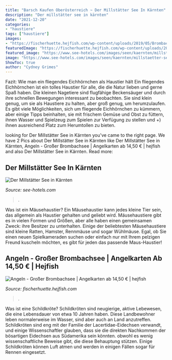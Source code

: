 ```yaml
---
title: "Barsch Kaufen Oberösterreich ~ Der Millstätter See In Kärnten"
description: "Der millstätter see in kärnten"
date: "2021-12-20"
categories:
- "haustiere"
tags: ["haustiere"]
images:
- "https://fischerhuette.hejfish.com/wp-content/uploads/2019/05/Brombach_1-1.jpeg"
featuredImage: "https://fischerhuette.hejfish.com/wp-content/uploads/2019/05/Brombach_1-1.jpeg"
featured_image: "https://www.see-hotels.com/images/seen/kaernten/millstaetter-see/headerbilder/millstaetter-see-3.jpg"
image: "https://www.see-hotels.com/images/seen/kaernten/millstaetter-see/headerbilder/millstaetter-see-3.jpg"
ShowToc: true
author: "Cydney Grimes"
---
```



Fazit: Wie man ein fliegendes Eichhörnchen als Haustier hält
Ein fliegendes Eichhörnchen ist ein tolles Haustier für alle, die die Natur lieben und gerne Spaß haben. Die kleinen Nagetiere sind flugfähige Beckensäuger und durch ihre schnellen Bewegungen interessant zu beobachten. Sie sind klein genug, um sie als Haustiere zu halten, aber groß genug, um herumzulaufen. Es gibt viele Möglichkeiten, sich um fliegende Eichhörnchen zu kümmern, aber einige Tipps beinhalten, sie mit frischem Gemüse und Obst zu füttern, ihnen Wasser und Spielzeug zum Spielen zur Verfügung zu stellen und +) ihnen ausreichend Platz zum Herumtollen zu bieten.

	

		
looking for Der Millstätter See in Kärnten you've came to the right page. We have 2 Pics about Der Millstätter See in Kärnten like Der Millstätter See in Kärnten, Angeln - Großer Brombachsee | Angelkarten ab 14,50 € | hejfish and also Der Millstätter See in Kärnten. Read more:
		
    
## Der Millstätter See In Kärnten

<img loading=lazy src="https://www.see-hotels.com/images/seen/kaernten/millstaetter-see/headerbilder/millstaetter-see-3.jpg" onerror="this.onerror=null;this.src='https://tse4.mm.bing.net/th?id=OIP.sb34DDbAkF8F1DtDs-GXfgHaC5&amp;pid=15.1';" alt="Der Millstätter See in Kärnten">

_Source: see-hotels.com_

>. 

	

Was ist ein Mäusehaustier?
Ein Mäusehaustier kann jedes kleine Tier sein, das allgemein als Haustier gehalten und geliebt wird. Mäusehaustiere gibt es in vielen Formen und Größen, aber alle haben einen gemeinsamen Zweck: ihre Besitzer zu unterhalten. Einige der beliebtesten Mäusehaustiere sind kleine Ratten, Hamster, Rennmäuse und sogar Wühlmäuse. Egal, ob Sie einen neuen Spielkameraden suchen oder einfach nur mit Ihrem pelzigen Freund kuscheln möchten, es gibt für jeden das passende Maus-Haustier!

    
## Angeln - Großer Brombachsee | Angelkarten Ab 14,50 € | Hejfish

<img loading=lazy src="https://fischerhuette.hejfish.com/wp-content/uploads/2019/05/Brombach_1-1.jpeg" onerror="this.onerror=null;this.src='https://tse1.mm.bing.net/th?id=OIP.2TcpwRSZ9grlRrdorz-JKQHaEM&amp;pid=15.1';" alt="Angeln - Großer Brombachsee | Angelkarten ab 14,50 € | hejfish">

_Source: fischerhuette.hejfish.com_

>. 

	

Was ist eine Schildkröte?
Schildkröten sind neugierige, aktive Lebewesen, die eine Lebensdauer von etwa 10 Jahren haben. Diese Landbewohner leben normalerweise im Wasser, sind aber auch an Land anzutreffen. Schildkröten sind eng mit der Familie der Lacertidae-Eidechsen verwandt, und einige Wissenschaftler glauben, dass sie die direkten Nachkommen der bösartigen Eidechsen aus Südamerika sein könnten. obwohl es wenig wissenschaftliche Beweise gibt, die diese Behauptung stützen. Einige Schildkröten können Luft atmen und werden in einigen Fällen sogar für Rennen eingesetzt.

